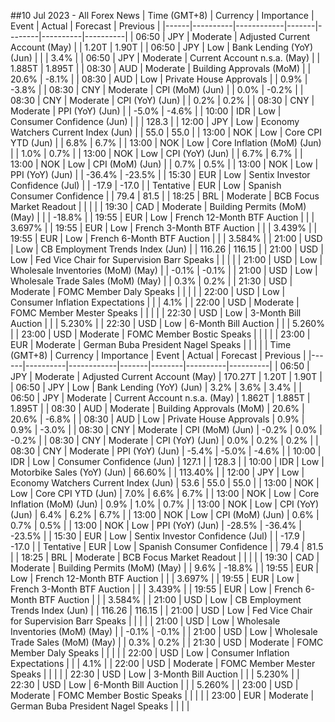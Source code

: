 ##10 Jul 2023 - All Forex News
| Time (GMT+8) | Currency | Importance | Event | Actual | Forecast | Previous |
|------|----------|------------|-------|--------|----------|----------|
| 06:50 | JPY | Moderate | Adjusted Current Account (May) |  | 1.20T | 1.90T |
| 06:50 | JPY | Low | Bank Lending (YoY) (Jun) |  |  | 3.4% |
| 06:50 | JPY | Moderate | Current Account n.s.a. (May) |  | 1.885T | 1.895T |
| 08:30 | AUD | Moderate | Building Approvals (MoM) |  | 20.6% | -8.1% |
| 08:30 | AUD | Low | Private House Approvals |  | 0.9% | -3.8% |
| 08:30 | CNY | Moderate | CPI (MoM) (Jun) |  | 0.0% | -0.2% |
| 08:30 | CNY | Moderate | CPI (YoY) (Jun) |  | 0.2% | 0.2% |
| 08:30 | CNY | Moderate | PPI (YoY) (Jun) |  | -5.0% | -4.6% |
| 10:00 | IDR | Low | Consumer Confidence (Jun) |  |  | 128.3 |
| 12:00 | JPY | Low | Economy Watchers Current Index (Jun) |  | 55.0 | 55.0 |
| 13:00 | NOK | Low | Core CPI YTD (Jun) |  | 6.8% | 6.7% |
| 13:00 | NOK | Low | Core Inflation (MoM) (Jun) |  | 1.0% | 0.7% |
| 13:00 | NOK | Low | CPI (YoY) (Jun) |  | 6.7% | 6.7% |
| 13:00 | NOK | Low | CPI (MoM) (Jun) |  | 0.7% | 0.5% |
| 13:00 | NOK | Low | PPI (YoY) (Jun) |  | -36.4% | -23.5% |
| 15:30 | EUR | Low | Sentix Investor Confidence (Jul) |  | -17.9 | -17.0 |
| Tentative | EUR | Low | Spanish Consumer Confidence |  | 79.4 | 81.5 |
| 18:25 | BRL | Moderate | BCB Focus Market Readout |  |  |  |
| 19:30 | CAD | Moderate | Building Permits (MoM) (May) |  |  | -18.8% |
| 19:55 | EUR | Low | French 12-Month BTF Auction |  |  | 3.697% |
| 19:55 | EUR | Low | French 3-Month BTF Auction |  |  | 3.439% |
| 19:55 | EUR | Low | French 6-Month BTF Auction |  |  | 3.584% |
| 21:00 | USD | Low | CB Employment Trends Index (Jun) |  | 116.26 | 116.15 |
| 21:00 | USD | Low | Fed Vice Chair for Supervision Barr Speaks |  |  |  |
| 21:00 | USD | Low | Wholesale Inventories (MoM) (May) |  | -0.1% | -0.1% |
| 21:00 | USD | Low | Wholesale Trade Sales (MoM) (May) |  | 0.3% | 0.2% |
| 21:30 | USD | Moderate | FOMC Member Daly Speaks |  |  |  |
| 22:00 | USD | Low | Consumer Inflation Expectations |  |  | 4.1% |
| 22:00 | USD | Moderate | FOMC Member Mester Speaks |  |  |  |
| 22:30 | USD | Low | 3-Month Bill Auction |  |  | 5.230% |
| 22:30 | USD | Low | 6-Month Bill Auction |  |  | 5.260% |
| 23:00 | USD | Moderate | FOMC Member Bostic Speaks |  |  |  |
| 23:00 | EUR | Moderate | German Buba President Nagel Speaks |  |  |  |
| Time (GMT+8) | Currency | Importance | Event | Actual | Forecast | Previous |
|------|----------|------------|-------|--------|----------|----------|
| 06:50 | JPY | Moderate | Adjusted Current Account (May) | 170.27T | 1.20T | 1.90T |
| 06:50 | JPY | Low | Bank Lending (YoY) (Jun) | 3.2% | 3.6% | 3.4% |
| 06:50 | JPY | Moderate | Current Account n.s.a. (May) | 1.862T | 1.885T | 1.895T |
| 08:30 | AUD | Moderate | Building Approvals (MoM) | 20.6% | 20.6% | -6.8% |
| 08:30 | AUD | Low | Private House Approvals | 0.9% | 0.9% | -3.0% |
| 08:30 | CNY | Moderate | CPI (MoM) (Jun) | -0.2% | 0.0% | -0.2% |
| 08:30 | CNY | Moderate | CPI (YoY) (Jun) | 0.0% | 0.2% | 0.2% |
| 08:30 | CNY | Moderate | PPI (YoY) (Jun) | -5.4% | -5.0% | -4.6% |
| 10:00 | IDR | Low | Consumer Confidence (Jun) | 127.1 |  | 128.3 |
| 10:00 | IDR | Low | Motorbike Sales (YoY) (Jun) | 66.60% |  | 113.40% |
| 12:00 | JPY | Low | Economy Watchers Current Index (Jun) | 53.6 | 55.0 | 55.0 |
| 13:00 | NOK | Low | Core CPI YTD (Jun) | 7.0% | 6.6% | 6.7% |
| 13:00 | NOK | Low | Core Inflation (MoM) (Jun) | 0.9% | 1.0% | 0.7% |
| 13:00 | NOK | Low | CPI (YoY) (Jun) | 6.4% | 6.2% | 6.7% |
| 13:00 | NOK | Low | CPI (MoM) (Jun) | 0.6% | 0.7% | 0.5% |
| 13:00 | NOK | Low | PPI (YoY) (Jun) | -28.5% | -36.4% | -23.5% |
| 15:30 | EUR | Low | Sentix Investor Confidence (Jul) |  | -17.9 | -17.0 |
| Tentative | EUR | Low | Spanish Consumer Confidence |  | 79.4 | 81.5 |
| 18:25 | BRL | Moderate | BCB Focus Market Readout |  |  |  |
| 19:30 | CAD | Moderate | Building Permits (MoM) (May) |  | 9.6% | -18.8% |
| 19:55 | EUR | Low | French 12-Month BTF Auction |  |  | 3.697% |
| 19:55 | EUR | Low | French 3-Month BTF Auction |  |  | 3.439% |
| 19:55 | EUR | Low | French 6-Month BTF Auction |  |  | 3.584% |
| 21:00 | USD | Low | CB Employment Trends Index (Jun) |  | 116.26 | 116.15 |
| 21:00 | USD | Low | Fed Vice Chair for Supervision Barr Speaks |  |  |  |
| 21:00 | USD | Low | Wholesale Inventories (MoM) (May) |  | -0.1% | -0.1% |
| 21:00 | USD | Low | Wholesale Trade Sales (MoM) (May) |  | 0.3% | 0.2% |
| 21:30 | USD | Moderate | FOMC Member Daly Speaks |  |  |  |
| 22:00 | USD | Low | Consumer Inflation Expectations |  |  | 4.1% |
| 22:00 | USD | Moderate | FOMC Member Mester Speaks |  |  |  |
| 22:30 | USD | Low | 3-Month Bill Auction |  |  | 5.230% |
| 22:30 | USD | Low | 6-Month Bill Auction |  |  | 5.260% |
| 23:00 | USD | Moderate | FOMC Member Bostic Speaks |  |  |  |
| 23:00 | EUR | Moderate | German Buba President Nagel Speaks |  |  |  |

